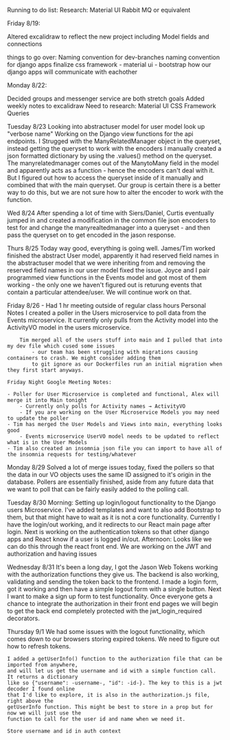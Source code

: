 Running to do list:
    Research:
        Material UI
        Rabbit MQ or equivalent


Friday 8/19:

Altered excalidraw to reflect the new project
    including Model fields and connections

things to go over:
Naming convention for dev-branches
naming convention for django apps
finalize css framework
    - material ui
    - bootstrap
how our django apps will communicate with eachother


Monday 8/22:

Decided groups and messenger service are both stretch goals
Added weekly notes to excalidraw
Need to research:
    Material UI CSS Framework
    Queries

Tuesday 8/23
    Looking into abstractuser model for user model
    look up "verbose name"
    Working on the Django view functions for the api endpoints. I Strugged with the ManyRelatedManager 
    object in the queryset, instead getting the queryset to work with the encoders I manually created 
    a json formatted dictionary by using the .values() method on the queryset.
        The manyrelatedmanager comes out of the ManytoMany field in the model and apparently acts as
        a function - hence the encoders can't deal with it. But I figured out how to access the queryset
        inside of it manually and combined that with the main queryset.
    Our group is certain there is a better way to do this, but we are not sure how to alter the encoder
    to work with the function.

Wed 8/24
    After spending a lot of time with Siers/Daniel, Curtis eventually jumped in and created a modification
    in the common file json encoders to test for and change the manyrealtedmanager into a queryset - and
    then pass the queryset on to get encoded in the jason response. 

Thurs 8/25
    Today way good, everything is going well. James/Tim worked finished the abstract User model, apparently
    it had reserved field names in the abstractuser model that we were inheriting from and removing the 
    reserved field names in our user model fixed the issue. 
    Joyce and I pair programmed view functions in the Events model and got most of them working - the only
    one we haven't figured out is returung events that contain a particular attendee/user. We will continue
    work on that.

Friday 8/26 - Had 1 hr meeting outside of regular class hours
    Personal Notes
        I created a poller in the Users microservice to poll data from the Events microservice. It currently only
        pulls from the Activity model into the ActivityVO model in the users microservice. 

        Tim merged all of the users stuff into main and I pulled that into my dev file which cused some issues
            - our team has been struggling with migrations causing containers to crash. We might consider adding them
            to git ignore as our Dockerfiles run an initial migration when they first start anyways. 

    Friday Night Google Meeting Notes:

    - Poller for User Microservice is completed and functional, Alex will merge it into Main tonight
        - Currently only polls for Activity names → ActivityVO
        - If you are working on the User Microservice Models you may need to update the poller
    - Tim has merged the User Models and Views into main, everything looks good
        - Events microservice UserVO model needs to be updated to reflect what is in the User Models
    - Tim also created an insomnia json file you can import to have all of the insomnia requests for testing/whatever

Monday 8/29
    Solved a lot of merge issues today, fixed the pollers so that the data in our VO objects uses the same ID assigned
    to it's origin in the database. Pollers are essentially finished, aside from any future data that we want to poll
    that can be fairly easily added to the polling call.

Tuesday 8/30
    Morning:
        Setting up login/logout functionality to the Django users Microservice. I've added templates and want to also add
    Bootstrap to them, but that might have to wait as it is not a core functionality. Currently I have the login/out
    working, and it redirects to our React main page after login. Next is working on the authentication tokens so
    that other django apps and React know if a user is logged in/out. 
    Afternoon:
        Looks like we can do this through the react front end. We are working on the JWT and authorization and having issues

Wednesday 8/31
        It's been a long day, I got the Jason Web Tokens working with the authorization functions they give us. The backend is also
    working, validating and sending the token back to the frontend. I made a login form, got it working and then have a simple
    logout form with a single button. Next I want to make a sign up form to test functionality. Once everyone gets a chance to
    integrate the authorization in their front end pages we will begin to get the back end completely protected with the
    jwt_login_required decorators. 

Thursday 9/1
    We had some issues with the logout functionality, which comes down to our browsers storing 
    expired tokens. We need to figure out how to refresh tokens. 

    I added a getUserInfo() function to the authorization file that can be imported from anywhere, 
    and will let us get the username and id with a simple function call. It returns a dictionary 
    like so {"username": -username-, "id": -id-}. The key to this is a jwt decoder I found online 
    that I'd like to explore, it is also in the authorization.js file, right above the 
    getUserInfo function. This might be best to store in a prop but for now we will just use the
    function to call for the user id and name when we need it. 

    Store username and id in auth context

    


